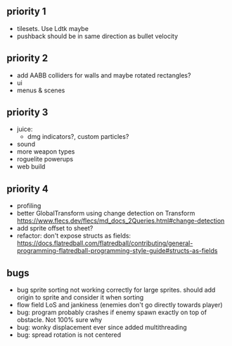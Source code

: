 ## priority 1
- tilesets. Use Ldtk maybe
- pushback should be in same direction as bullet velocity

## priority 2
- add AABB colliders for walls and maybe rotated rectangles?
- ui
- menus & scenes

## priority 3
- juice:
  - dmg indicators?, custom particles?
- sound
- more weapon types
- roguelite powerups
- web build

## priority 4
- profiling
- better GlobalTransform using change detection on Transform https://www.flecs.dev/flecs/md_docs_2Queries.html#change-detection
- add sprite offset to sheet?
- refactor: don't expose structs as fields: https://docs.flatredball.com/flatredball/contributing/general-programming-flatredball-programming-style-guide#structs-as-fields

## bugs
- bug sprite sorting not working correctly for large sprites. should add origin to sprite and consider it when sorting
- flow field LoS and jankiness (enemies don't go directly towards player)
- bug: program probably crashes if enemy spawn exactly on top of obstacle. Not 100% sure why
- bug: wonky displacement ever since added multithreading
- bug: spread rotation is not centered